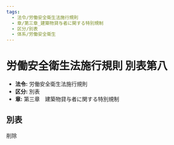 ```yaml
---
tags:
  - 法令/労働安全衛生法施行規則
  - 章/第三章_建築物貸与者に関する特別規制
  - 区分/別表
  - 体系/労働安全衛生
---
```

# 労働安全衛生法施行規則 別表第八

- **法令:** 労働安全衛生法施行規則
- **区分:** 別表
- **章:** 第三章　建築物貸与者に関する特別規制

## 別表
削除

